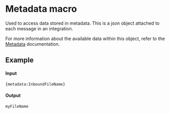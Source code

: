 
# Metadata macro

Used to access data stored in metadata. This is a json object attached to each message in an integration. 

For more information about the available data within this object, refer to the [Metadata](/integrations/metadata) documentation.

## Example

#### Input
```cxmal
{metadata:InboundFileName}
```

#### Output
```
myFileName
```